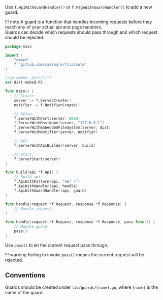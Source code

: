 Use `f.ApiWithGuardHandler()` or `f.PageWithGuardHandler()` to add a new guard.

!!! note
	A guard is a function that handles incoming requests before they reach any of your actual api and page handlers.<br/>
	Guards can decide which requests should pass through and which request should be rejected.

```go
package main

import (
	"embed"
	f "github.com/razshare/frizzante"
)

//go:embed .dist/*/**
var dist embed.FS

func main() {
	// Create.
	server := f.ServerCreate()
	notifier := f.NotifierCreate()

	// Setup.
	f.ServerWithPort(server, 8080)
	f.ServerWithHostName(server, "127.0.0.1")
	f.ServerWithEmbeddedFileSystem(server, dist)
	f.ServerWithNotifier(server, notifier)

	// Api.
	f.ServerWithApiBuilder(server, build)

	// Start.
	f.ServerStart(server)
}

func build(api *f.Api) {
	// Build api.
    f.ApiWithPattern(api, "GET /")
    f.ApiWithHandler(api, handle)
	f.ApiWithGuardHandler(api, guard)
}

func handle(request *f.Request, response *f.Response) {
    // Handle request.
}

func handle(request *f.Request, response *f.Response, pass func()) {
    // Handle guard.
	pass()
}
```

Use `pass()` to let the current request pass through.

!!! warning
	Failing to invoke `pass()` means the current request will be rejected.


## Conventions

Guards should be created under `lib/guards/{name}.go`, where `{name}` is the name of the guard.